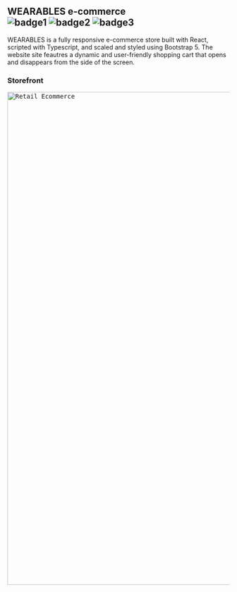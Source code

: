 ## WEARABLES e-commerce <br> ![badge1](https://img.shields.io/badge/Front--end-React-yellow) ![badge2](https://img.shields.io/badge/Typescript-green) ![badge3](https://img.shields.io/badge/Bootstrap_5-important)

<p>WEARABLES is a fully responsive e-commerce store built with React, scripted with Typescript, and scaled and styled using Bootstrap 5. The website site feautres a dynamic and user-friendly shopping cart that opens and disappears from the side of the screen.</p>

### Storefront

<kbd>
<img width="1118" alt="Retail Ecommerce" src="https://github.com/Andrew-Pecyna/Typescript-React-Ecommerce/assets/122415068/5aa1e867-6c4e-435d-a921-356698d75e64">
</kbd>

